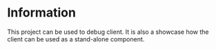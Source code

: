 # Information
This project can be used to debug client. It is also a showcase how the client can be used as a stand-alone component.